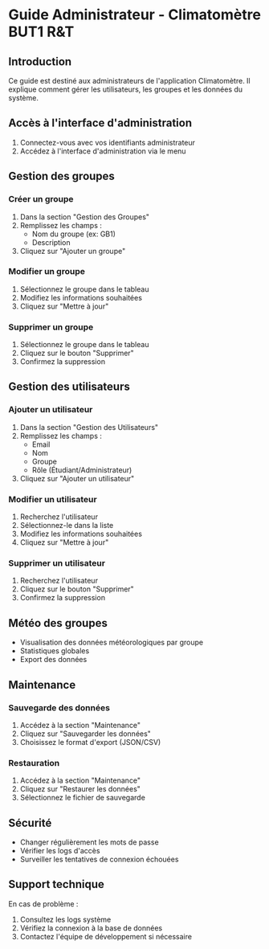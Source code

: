# Guide Administrateur - Climatomètre BUT1 R&T

## Introduction
Ce guide est destiné aux administrateurs de l'application Climatomètre. Il explique comment gérer les utilisateurs, les groupes et les données du système.

## Accès à l'interface d'administration
1. Connectez-vous avec vos identifiants administrateur
2. Accédez à l'interface d'administration via le menu

## Gestion des groupes

### Créer un groupe
1. Dans la section "Gestion des Groupes"
2. Remplissez les champs :
   - Nom du groupe (ex: GB1)
   - Description
3. Cliquez sur "Ajouter un groupe"

### Modifier un groupe
1. Sélectionnez le groupe dans le tableau
2. Modifiez les informations souhaitées
3. Cliquez sur "Mettre à jour"

### Supprimer un groupe
1. Sélectionnez le groupe dans le tableau
2. Cliquez sur le bouton "Supprimer"
3. Confirmez la suppression

## Gestion des utilisateurs

### Ajouter un utilisateur
1. Dans la section "Gestion des Utilisateurs"
2. Remplissez les champs :
   - Email
   - Nom
   - Groupe
   - Rôle (Étudiant/Administrateur)
3. Cliquez sur "Ajouter un utilisateur"

### Modifier un utilisateur
1. Recherchez l'utilisateur
2. Sélectionnez-le dans la liste
3. Modifiez les informations souhaitées
4. Cliquez sur "Mettre à jour"

### Supprimer un utilisateur
1. Recherchez l'utilisateur
2. Cliquez sur le bouton "Supprimer"
3. Confirmez la suppression

## Météo des groupes
- Visualisation des données météorologiques par groupe
- Statistiques globales
- Export des données

## Maintenance
### Sauvegarde des données
1. Accédez à la section "Maintenance"
2. Cliquez sur "Sauvegarder les données"
3. Choisissez le format d'export (JSON/CSV)

### Restauration
1. Accédez à la section "Maintenance"
2. Cliquez sur "Restaurer les données"
3. Sélectionnez le fichier de sauvegarde

## Sécurité
- Changer régulièrement les mots de passe
- Vérifier les logs d'accès
- Surveiller les tentatives de connexion échouées

## Support technique
En cas de problème :
1. Consultez les logs système
2. Vérifiez la connexion à la base de données
3. Contactez l'équipe de développement si nécessaire 